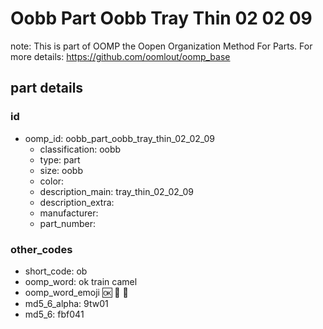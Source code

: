 # Oobb Part Oobb Tray Thin 02 02 09  

note: This is part of OOMP the Oopen Organization Method For Parts. For more details: https://github.com/oomlout/oomp_base

##  part details





### id
* oomp_id: oobb_part_oobb_tray_thin_02_02_09
  * classification: oobb
  * type: part
  * size: oobb
  * color: 
  * description_main: tray_thin_02_02_09
  * description_extra: 
  * manufacturer: 
  * part_number: 

### other_codes
* short_code: ob
* oomp_word: ok train camel
* oomp_word_emoji :ok: :train: :camel:
* md5_6_alpha: 9tw01
* md5_6: fbf041